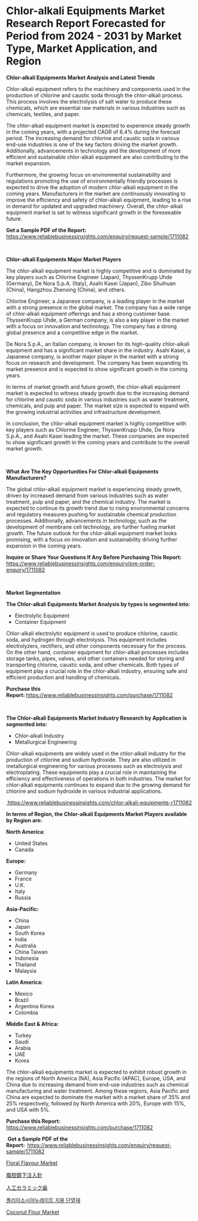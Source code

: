<p><h1>Chlor-alkali Equipments Market Research Report Forecasted for Period from 2024 -  2031 by Market Type, Market Application, and Region</h1></p><p><strong>Chlor-alkali Equipments Market Analysis and Latest Trends</strong></p>
<p><p>Chlor-alkali equipment refers to the machinery and components used in the production of chlorine and caustic soda through the chlor-alkali process. This process involves the electrolysis of salt water to produce these chemicals, which are essential raw materials in various industries such as chemicals, textiles, and paper.</p><p>The chlor-alkali equipment market is expected to experience steady growth in the coming years, with a projected CAGR of 6.4% during the forecast period. The increasing demand for chlorine and caustic soda in various end-use industries is one of the key factors driving the market growth. Additionally, advancements in technology and the development of more efficient and sustainable chlor-alkali equipment are also contributing to the market expansion.</p><p>Furthermore, the growing focus on environmental sustainability and regulations promoting the use of environmentally friendly processes is expected to drive the adoption of modern chlor-alkali equipment in the coming years. Manufacturers in the market are continuously innovating to improve the efficiency and safety of chlor-alkali equipment, leading to a rise in demand for updated and upgraded machinery. Overall, the chlor-alkali equipment market is set to witness significant growth in the foreseeable future.</p></p>
<p><strong>Get a Sample PDF of the Report:&nbsp;</strong> <a href="https://www.reliablebusinessinsights.com/enquiry/request-sample/1711082">https://www.reliablebusinessinsights.com/enquiry/request-sample/1711082</a></p>
<p>&nbsp;</p>
<p><strong>Chlor-alkali Equipments Major Market Players</strong></p>
<p><p>The chlor-alkali equipment market is highly competitive and is dominated by key players such as Chlorine Engineer (Japan), ThyssenKrupp Uhde (Germany), De Nora S.p.A. (Italy), Asahi Kasei (Japan), Zibo Shuihuan (China), Hangzhou Zhenxing (China), and others.</p><p>Chlorine Engineer, a Japanese company, is a leading player in the market with a strong presence in the global market. The company has a wide range of chlor-alkali equipment offerings and has a strong customer base. ThyssenKrupp Uhde, a German company, is also a key player in the market with a focus on innovation and technology. The company has a strong global presence and a competitive edge in the market.</p><p>De Nora S.p.A., an Italian company, is known for its high-quality chlor-alkali equipment and has a significant market share in the industry. Asahi Kasei, a Japanese company, is another major player in the market with a strong focus on research and development. The company has been expanding its market presence and is expected to show significant growth in the coming years.</p><p>In terms of market growth and future growth, the chlor-alkali equipment market is expected to witness steady growth due to the increasing demand for chlorine and caustic soda in various industries such as water treatment, chemicals, and pulp and paper. The market size is expected to expand with the growing industrial activities and infrastructure development.</p><p>In conclusion, the chlor-alkali equipment market is highly competitive with key players such as Chlorine Engineer, ThyssenKrupp Uhde, De Nora S.p.A., and Asahi Kasei leading the market. These companies are expected to show significant growth in the coming years and contribute to the overall market growth.</p></p>
<p>&nbsp;</p>
<p><strong>What Are The Key Opportunities For Chlor-alkali Equipments Manufacturers?</strong></p>
<p><p>The global chlor-alkali equipment market is experiencing steady growth, driven by increased demand from various industries such as water treatment, pulp and paper, and the chemical industry. The market is expected to continue its growth trend due to rising environmental concerns and regulatory measures pushing for sustainable chemical production processes. Additionally, advancements in technology, such as the development of membrane cell technology, are further fueling market growth. The future outlook for the chlor-alkali equipment market looks promising, with a focus on innovation and sustainability driving further expansion in the coming years.</p></p>
<p><strong>Inquire or Share Your Questions If Any Before Purchasing This Report:</strong> <a href="https://www.reliablebusinessinsights.com/enquiry/pre-order-enquiry/1711082">https://www.reliablebusinessinsights.com/enquiry/pre-order-enquiry/1711082</a></p>
<p>&nbsp;</p>
<p><strong>Market Segmentation</strong></p>
<p><strong>The Chlor-alkali Equipments Market Analysis by types is segmented into:</strong></p>
<p><ul><li>Electrolytic Equipment</li><li>Container Equipment</li></ul></p>
<p><p>Chlor-alkali electrolytic equipment is used to produce chlorine, caustic soda, and hydrogen through electrolysis. This equipment includes electrolyzers, rectifiers, and other components necessary for the process. On the other hand, container equipment for chlor-alkali processes includes storage tanks, pipes, valves, and other containers needed for storing and transporting chlorine, caustic soda, and other chemicals. Both types of equipment play a crucial role in the chlor-alkali industry, ensuring safe and efficient production and handling of chemicals.</p></p>
<p><strong>Purchase this Report:&nbsp;</strong><a href="https://www.reliablebusinessinsights.com/purchase/1711082">https://www.reliablebusinessinsights.com/purchase/1711082</a></p>
<p>&nbsp;</p>
<p><strong>The Chlor-alkali Equipments Market Industry Research by Application is segmented into:</strong></p>
<p><ul><li>Chlor-alkali Industry</li><li>Metallurgical Engineering</li></ul></p>
<p><p>Chlor-alkali equipments are widely used in the chlor-alkali industry for the production of chlorine and sodium hydroxide. They are also utilized in metallurgical engineering for various processes such as electrolysis and electroplating. These equipments play a crucial role in maintaining the efficiency and effectiveness of operations in both industries. The market for chlor-alkali equipments continues to expand due to the growing demand for chlorine and sodium hydroxide in various industrial applications.</p></p>
<p><a href="https://www.reliablebusinessinsights.com/chlor-alkali-equipments-r1711082">&nbsp;https://www.reliablebusinessinsights.com/chlor-alkali-equipments-r1711082</a></p>
<p><strong>In terms of Region, the Chlor-alkali Equipments Market Players available by Region are:</strong></p>
<p>
    <p> <strong> North America: </strong>
        <ul>
            <li>United States</li>
            <li>Canada</li>
        </ul>
        </p> 
    <p> <strong> Europe: </strong>
        <ul>
            <li>Germany</li>
            <li>France</li>
            <li>U.K.</li>
            <li>Italy</li>
            <li>Russia</li>
        </ul>
        </p> 
    <p> <strong> Asia-Pacific: </strong>
        <ul>
            <li>China</li>
            <li>Japan</li>
            <li>South Korea</li>
            <li>India</li>
            <li>Australia</li>
            <li>China Taiwan</li>
            <li>Indonesia</li>
            <li>Thailand</li>
            <li>Malaysia</li>
        </ul>
        </p> 
    <p> <strong> Latin America: </strong>
        <ul>
            <li>Mexico</li>
            <li>Brazil</li>
            <li>Argentina Korea</li>
            <li>Colombia</li>
        </ul>
        </p> 
    <p> <strong> Middle East & Africa: </strong>
        <ul>
            <li>Turkey</li>
            <li>Saudi</li>
            <li>Arabia</li>
            <li>UAE</li>
            <li>Korea</li>
        </ul>
    </p>
    </p>
<p><p>The chlor-alkali equipments market is expected to exhibit robust growth in the regions of North America (NA), Asia Pacific (APAC), Europe, USA, and China due to increasing demand from end-use industries such as chemical manufacturing and water treatment. Among these regions, Asia Pacific and China are expected to dominate the market with a market share of 35% and 25% respectively, followed by North America with 20%, Europe with 15%, and USA with 5%.</p></p>
<p><strong>Purchase this Report: </strong><a href="https://www.reliablebusinessinsights.com/purchase/1711082">https://www.reliablebusinessinsights.com/purchase/1711082</a></p>
<p>&nbsp;<strong>Get a Sample PDF of the Report:&nbsp;&nbsp;</strong><a href="https://www.reliablebusinessinsights.com/enquiry/request-sample/1711082">https://www.reliablebusinessinsights.com/enquiry/request-sample/1711082</a></p>
<p><strong></strong></p>
<p><p><a href="https://issuu.com/reportprime-2/docs/floral-flavour-market-size-2030.pptx">Floral Flavour Market</a></p><p><a href="https://github.com/EstelWisozk1/Market-Research-Report-List-2/blob/main/9695267126668.md">腹腔鏡下注入針</a></p><p><a href="https://medium.com/@hazelnutt83/%E4%BA%BA%E5%B7%A5%E3%82%BB%E3%83%A9%E3%83%9F%E3%83%83%E3%82%AF%E6%AD%AF%E3%81%AE%E5%B8%82%E5%A0%B4%E3%81%AF-%E5%B8%82%E5%A0%B4%E3%82%B7%E3%82%A7%E3%82%A2-%E5%B8%82%E5%A0%B4%E3%83%88%E3%83%AC%E3%83%B3%E3%83%89-%E5%B8%82%E5%A0%B4%E6%88%90%E9%95%B7%E3%81%AB%E9%96%A2%E3%81%99%E3%82%8B%E6%83%85%E5%A0%B1%E3%82%92%E6%8F%90%E4%BE%9B%E3%81%97%E3%81%BE%E3%81%99-1eee19bb8024">人工セラミック歯</a></p><p><a href="https://medium.com/@flower89678/%EA%B5%AD%EC%A0%9C-%ED%8F%B4%EB%A6%AC%EC%9D%B4%EC%86%8C%EC%8B%9C%EC%95%84%EB%84%A4%EC%9D%B4%ED%8A%B8-%EC%A7%80%EB%B6%95-%EB%8B%A8%EC%97%B4%EC%9E%AC-%EC%82%B0%EC%97%85-%EC%9C%A0%ED%98%95-%EC%9D%91%EC%9A%A9-%EB%B6%84%EC%95%BC-%EC%8B%9C%EC%9E%A5-%EC%B0%B8%EA%B0%80%EC%9E%90-%EC%A7%80%EC%97%AD-%EC%84%B1%EC%9E%A5-%EB%B6%84%EC%84%9D-%EB%B0%8F-%EB%AF%B8%EB%9E%98-%EC%8B%9C%EB%82%98%EB%A6%AC%EC%98%A4-2024-2031-8b4de908a91d">폴리이소시아누레이트 지붕 단열재</a></p><p><a href="https://issuu.com/reportprime-2/docs/coconut-flour-market-size-2030.pptx">Coconut Flour Market</a></p></p>